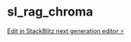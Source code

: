 # sl_rag_chroma

[Edit in StackBlitz next generation editor ⚡️](https://stackblitz.com/~/github.com/cmgramse/sl_rag_chroma)
